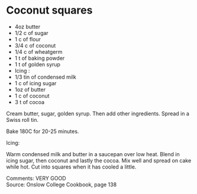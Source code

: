 # Coconut squares

* 4oz butter
* 1/2 c of sugar
* 1 c of flour
* 3/4 c of coconut
* 1/4 c of wheatgerm
* 1 t of baking powder
* 1 t of golden syrup
* Icing :
* 1/3 tin of condensed milk
* 1 c of icing sugar
* 1oz of butter
* 1 c of coconut
* 3 t of cocoa

Cream butter, sugar, golden syrup.  Then add other ingredients. Spread in a Swiss roll tin.  

Bake 180C for 20-25 minutes.

Icing:

Warm condensed milk and butter in a saucepan over low heat.  Blend in icing sugar, then coconut and lastly the cocoa.  Mix well and spread on cake while hot.  Cut into squares when it has cooled a little.


Comments: VERY GOOD  
Source: Onslow College Cookbook, page 138


